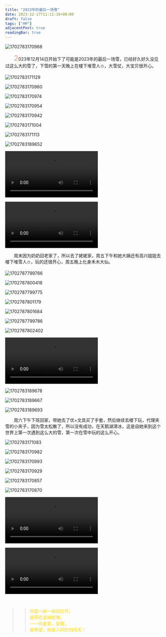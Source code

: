```yaml
---
title: "2023年的最后一场雪"
date: 2023-12-17T11:11:16+08:00
draft: false
tags: ["HM"]
adjacentPost: true
readingBar: true
---
```

![1702783170968](https://cdn.jsdelivr.net/gh/tosspi/picx-images-hosting@master/1702783170968.jpg)

&emsp;&emsp;<font size=5 color=#ffa07a>2</font>023年12月14日开始下了可能是2023年的最后一场雪，已经好久好久没见过这么大的雪了，下雪的第一天晚上在楼下堆雪人⛄，大雪仗，大宝贝很开心。


![1702783171129](https://cdn.jsdelivr.net/gh/tosspi/picx-images-hosting@master/1702783171129.jpg)

![1702783170960](https://cdn.jsdelivr.net/gh/tosspi/picx-images-hosting@master/1702783170960.jpg)

![1702783170974](https://cdn.jsdelivr.net/gh/tosspi/picx-images-hosting@master/1702783170974.jpg)

![1702783170954](https://cdn.jsdelivr.net/gh/tosspi/picx-images-hosting@master/1702783170954.jpg)

![1702783170942](https://cdn.jsdelivr.net/gh/tosspi/picx-images-hosting@master/1702783170942.jpg)

![1702783171004](https://cdn.jsdelivr.net/gh/tosspi/picx-images-hosting@master/1702783171004.jpg)

![1702783171113](https://cdn.jsdelivr.net/gh/tosspi/picx-images-hosting@master/1702783171113.jpg)

![1702783189652](https://cdn.jsdelivr.net/gh/tosspi/picx-images-hosting@master/1702783189652.jpg)


<video src="https://cdn.jsdelivr.net/gh/tosspi/mumu@main/uPic/231217-1.mp4" controls></video>

<video src="https://cdn.jsdelivr.net/gh/tosspi/mumu@main/uPic/231217-2.mp4" controls></video>


&emsp;&emsp;周末因为奶奶回老家了，所以去了姥姥家，周五下午和她大姨还有高兴姐姐去楼下堆雪人⛄，玩的还很开心，周五晚上化身禾木大仙。

![1702787799766](https://cdn.jsdelivr.net/gh/tosspi/picx-images-hosting@master/20231217/1702787799766.jpg)

![1702787800418](https://cdn.jsdelivr.net/gh/tosspi/picx-images-hosting@master/20231217/1702787800418.jpg)

![1702787799775](https://cdn.jsdelivr.net/gh/tosspi/picx-images-hosting@master/20231217/1702787799775.jpg)

![1702787801179](https://cdn.jsdelivr.net/gh/tosspi/picx-images-hosting@master/20231217/1702787801179.jpg)

![1702787801684](https://cdn.jsdelivr.net/gh/tosspi/picx-images-hosting@master/20231217/1702787801684.jpg)

![1702787799786](https://cdn.jsdelivr.net/gh/tosspi/picx-images-hosting@master/20231217/1702787799786.jpg)

![1702787802402](https://cdn.jsdelivr.net/gh/tosspi/picx-images-hosting@master/20231217/1702787802402.jpg)

<video src="https://cdn.jsdelivr.net/gh/tosspi/mumu@main/uPic/231217-5.mp4" controls></video>

![1702783189678](https://cdn.jsdelivr.net/gh/tosspi/picx-images-hosting@master/1702783189678.jpg)

![1702783189667](https://cdn.jsdelivr.net/gh/tosspi/picx-images-hosting@master/1702783189667.jpg)

![1702783189693](https://cdn.jsdelivr.net/gh/tosspi/picx-images-hosting@master/1702783189693.jpg)

&emsp;&emsp;周六下午下班回家，带她去了优+文具买了手套，然后继续去楼下玩，代理夹雪的小夹子，因为雪太松散了，所以没有成功，在天鹅湖滑冰，这是自她来到这个世界上第一次遇到这么大的雪，第一次在雪中玩的这么开心。


![1702783171083](https://cdn.jsdelivr.net/gh/tosspi/picx-images-hosting@master/1702783171083.jpg)

![1702783170982](https://cdn.jsdelivr.net/gh/tosspi/picx-images-hosting@master/1702783170982.jpg)

![1702783170993](https://cdn.jsdelivr.net/gh/tosspi/picx-images-hosting@master/1702783170993.jpg)

![1702783170929](https://cdn.jsdelivr.net/gh/tosspi/picx-images-hosting@master/1702783170929.jpg)

![1702783170857](https://cdn.jsdelivr.net/gh/tosspi/picx-images-hosting@master/1702783170857.jpg)

![1702783170870](https://cdn.jsdelivr.net/gh/tosspi/picx-images-hosting@master/1702783170870.jpg)

<video src="https://cdn.jsdelivr.net/gh/tosspi/mumu@main/uPic/231217-3.mp4" controls></video>

<video src="https://cdn.jsdelivr.net/gh/tosspi/mumu@main/uPic/231217-4.mp4" controls></video>



<br>


> > <font color=#ffd700>你是一树一树的花开，<br>
> > 是燕在梁间呢喃，<br>
> > ——你是爱，是暖，<br>
> > 是希望，你是人间的四月天！</font><br>